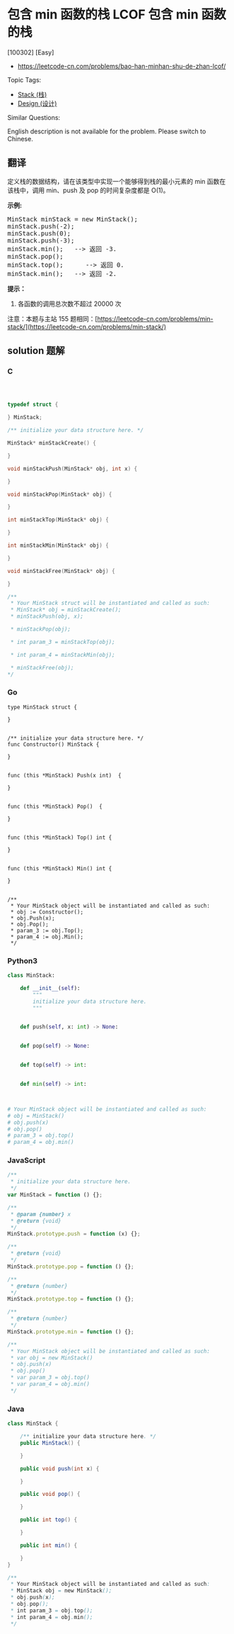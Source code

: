 # 包含 min 函数的栈 LCOF 包含 min 函数的栈

[100302] [Easy]

- https://leetcode-cn.com/problems/bao-han-minhan-shu-de-zhan-lcof/

Topic Tags:

- [Stack (栈)](https://leetcode-cn.com/tag/stack/)
- [Design (设计)](https://leetcode-cn.com/tag/design/)

Similar Questions:

English description is not available for the problem. Please switch to Chinese.

## 翻译

定义栈的数据结构，请在该类型中实现一个能够得到栈的最小元素的 min 函数在该栈中，调用 min、push 及 pop 的时间复杂度都是 O(1)。

**示例:**

<pre>MinStack minStack = new MinStack();
minStack.push(-2);
minStack.push(0);
minStack.push(-3);
minStack.min();   --&gt; 返回 -3.
minStack.pop();
minStack.top();      --&gt; 返回 0.
minStack.min();   --&gt; 返回 -2.
</pre>

**提示：**

1.  各函数的调用总次数不超过 20000 次

注意：本题与主站 155 题相同：[https://leetcode-cn.com/problems/min-stack/](https://leetcode-cn.com/problems/min-stack/)

## solution 题解

### C

```c



typedef struct {

} MinStack;

/** initialize your data structure here. */

MinStack* minStackCreate() {

}

void minStackPush(MinStack* obj, int x) {

}

void minStackPop(MinStack* obj) {

}

int minStackTop(MinStack* obj) {

}

int minStackMin(MinStack* obj) {

}

void minStackFree(MinStack* obj) {

}

/**
 * Your MinStack struct will be instantiated and called as such:
 * MinStack* obj = minStackCreate();
 * minStackPush(obj, x);

 * minStackPop(obj);

 * int param_3 = minStackTop(obj);

 * int param_4 = minStackMin(obj);

 * minStackFree(obj);
*/
```

### Go

```golang
type MinStack struct {

}


/** initialize your data structure here. */
func Constructor() MinStack {

}


func (this *MinStack) Push(x int)  {

}


func (this *MinStack) Pop()  {

}


func (this *MinStack) Top() int {

}


func (this *MinStack) Min() int {

}


/**
 * Your MinStack object will be instantiated and called as such:
 * obj := Constructor();
 * obj.Push(x);
 * obj.Pop();
 * param_3 := obj.Top();
 * param_4 := obj.Min();
 */
```

### Python3

```python
class MinStack:

    def __init__(self):
        """
        initialize your data structure here.
        """


    def push(self, x: int) -> None:


    def pop(self) -> None:


    def top(self) -> int:


    def min(self) -> int:



# Your MinStack object will be instantiated and called as such:
# obj = MinStack()
# obj.push(x)
# obj.pop()
# param_3 = obj.top()
# param_4 = obj.min()
```

### JavaScript

```javascript
/**
 * initialize your data structure here.
 */
var MinStack = function () {};

/**
 * @param {number} x
 * @return {void}
 */
MinStack.prototype.push = function (x) {};

/**
 * @return {void}
 */
MinStack.prototype.pop = function () {};

/**
 * @return {number}
 */
MinStack.prototype.top = function () {};

/**
 * @return {number}
 */
MinStack.prototype.min = function () {};

/**
 * Your MinStack object will be instantiated and called as such:
 * var obj = new MinStack()
 * obj.push(x)
 * obj.pop()
 * var param_3 = obj.top()
 * var param_4 = obj.min()
 */
```

### Java

```java
class MinStack {

    /** initialize your data structure here. */
    public MinStack() {

    }

    public void push(int x) {

    }

    public void pop() {

    }

    public int top() {

    }

    public int min() {

    }
}

/**
 * Your MinStack object will be instantiated and called as such:
 * MinStack obj = new MinStack();
 * obj.push(x);
 * obj.pop();
 * int param_3 = obj.top();
 * int param_4 = obj.min();
 */
```

